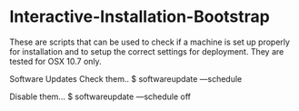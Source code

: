 Interactive-Installation-Bootstrap
==================================

These are scripts that can be used to check if a machine is set up properly for installation and to setup the correct settings for deployment. They are tested for OSX 10.7 only.


Software Updates
Check them.. 
$ softwareupdate —schedule

Disable them...
$ softwareupdate —schedule off